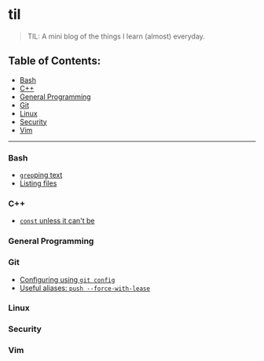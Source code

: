 # til
> TIL: A mini blog of the things I learn (almost) everyday.

Table of Contents:
------------------
* [Bash](#bash)
* [C++](#cpp)
* [General Programming](#general-programming)
* [Git](#git)
* [Linux](#linux)
* [Security](#security)
* [Vim](#vim)


---

### Bash
* [`grep`ping text](bash/grepping-text.md)
* [Listing files](bash/listing-files.md)

### C++
* [`const` unless it can't be](cpp/const-unless-it-cant-be.md)

### General Programming

### Git
* [Configuring using `git config`](git/configuring-using-git-config.md)
* [Useful aliases: `push --force-with-lease`](git/useful-aliases-push-force-with-lease.md)

### Linux

### Security

### Vim
